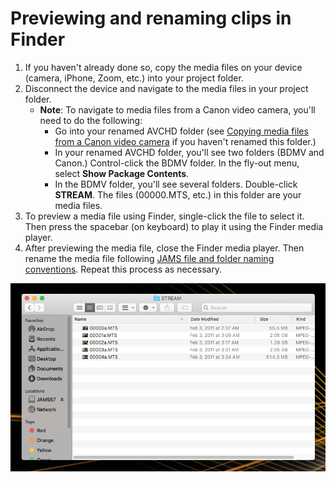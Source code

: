 # Previewing and renaming clips in Finder

1. If you haven't already done so, copy the media files on your device \(camera, iPhone, Zoom, etc.\) into your project folder. 
2. Disconnect the device and navigate to the media files in your project folder.
   * **Note**: To navigate to media files from a Canon video camera, you'll need to do the following:
     * Go into your renamed AVCHD folder \(see [Copying media files from a Canon video camera](adding-media-from-a-video-camera.md) if you haven't renamed this folder.\)
     * In your renamed AVCHD folder, you'll see two folders \(BDMV and Canon.\) Control-click the BDMV folder. In the fly-out menu, select **Show Package Contents**.
     * In the BDMV folder, you'll see several folders. Double-click **STREAM**. The files \(00000.MTS, etc.\) in this folder are your media files.
3. To preview a media file using Finder, single-click the file to select it. Then press the spacebar \(on keyboard\) to play it using the Finder media player.
4. After previewing the media file, close the Finder media player. Then rename the media file following [JAMS file and folder naming conventions](https://jjloomis.gitbooks.io/file-and-folder-management/content/file-and-folder-naming-conventions.html). Repeat this process as necessary.

![Renamed MTS files in STREAM folder.](../.gitbook/assets/renamed-clips.png)

